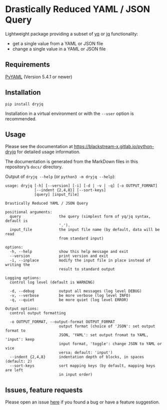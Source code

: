 # Drastically Reduced YAML / JSON Query

Lightweight package providing a subset of
[yq](https://mikefarah.gitbook.io/yq/) or
[jq](https://stedolan.github.io/jq/) functionality:

-   get a single value from a YAML or JSON file
-   change a single value in a YAML or JSON file


## Requirements

[PyYAML](https://pypi.org/project/PyYAML/) (Version 5.4.1 or newer)

## Installation

```
pip install dryjq
```

Installation in a virtual environment or with the `--user` option is recommended.


## Usage

Please see the documentation at <https://blackstream-x.gitlab.io/python-dryjq>
for detailed usage information.

The documentation is generated from the MarkDown files
in this repository’s `docs/` directory.

Output of `dryjq --help` (or `python3 -m dryjq --help`):

```
usage: dryjq [-h] [--version] [-i] [-d | -v | -q] [-o OUTPUT_FORMAT]
             [--indent {2,4,8}] [--sort-keys]
             [query] [input_file]

Drastically Reduced YAML / JSON Query

positional arguments:
  query                 the query (simplest form of yq/jq syntax, default is
                        '.').
  input_file            the input file name (by default, data will be read
                        from standard input)

options:
  -h, --help            show this help message and exit
  --version             print version and exit
  -i, --inplace         modify the input file in place instead of writing the
                        result to standard output

Logging options:
  control log level (default is WARNING)

  -d, --debug           output all messages (log level DEBUG)
  -v, --verbose         be more verbose (log level INFO)
  -q, --quiet           be more quiet (log level ERROR)

Output options:
  control output formatting

  -o OUTPUT_FORMAT, --output-format OUTPUT_FORMAT
                        output format (choice of 'JSON': set output format to
                        JSON, 'YAML': set output fromat to YAML, 'input': keep
                        input format, 'toggle': change JSON to YAML or vice
                        versa; default: 'input')
  --indent {2,4,8}      indentation depth of blocks, in spaces (default: 2)
  --sort-keys           sort mapping keys (by default, mapping keys are left
                        in input order)
```

## Issues, feature requests

Please open an issue [here](https://gitlab.com/blackstream-x/python-dryjq/-/issues)
if you found a bug or have a feature suggestion.

